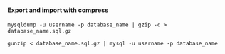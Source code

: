 #### Export and import with compress


```
mysqldump -u username -p database_name | gzip -c > database_name.sql.gz
```

```
gunzip < database_name.sql.gz | mysql -u username -p database_name
```
